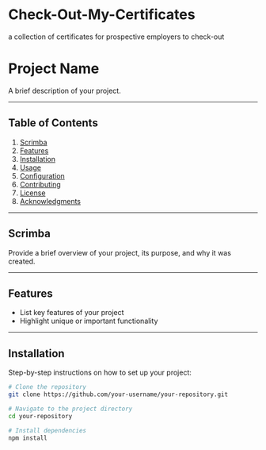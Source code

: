 # Check-Out-My-Certificates
a collection of certificates for prospective employers to check-out


# Project Name

A brief description of your project.

---

## Table of Contents

1. [Scrimba](#Scrimba)
2. [Features](#features)
3. [Installation](#installation)
4. [Usage](#usage)
5. [Configuration](#configuration)
6. [Contributing](#contributing)
7. [License](#license)
8. [Acknowledgments](#acknowledgments)

---

## Scrimba

Provide a brief overview of your project, its purpose, and why it was created.

---

## Features

- List key features of your project
- Highlight unique or important functionality

---

## Installation

Step-by-step instructions on how to set up your project:

```bash
# Clone the repository
git clone https://github.com/your-username/your-repository.git

# Navigate to the project directory
cd your-repository

# Install dependencies
npm install

